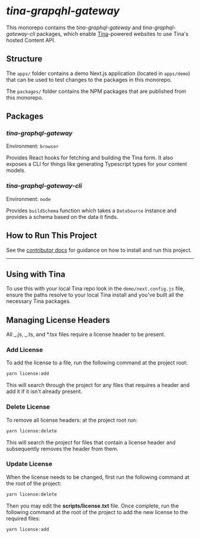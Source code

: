 # _tina-grapqhl-gateway_

This monorepo contains the _tina-graphql-gateway_ and _tina-graphql-gateway-cli_ packages, which enable [Tina](https://tina.io)-powered websites to use Tina's hosted Content API.

## Structure

The `apps/` folder contains a demo Next.js application (located in `apps/demo`) that can be used to test changes to the packages in this monorepo.

The `packages/` folder contains the NPM packages that are published from this monorepo.

## Packages

### _tina-graphql-gateway_

Environment: `browser`

Provides React hooks for fetching and building the Tina form. It also exposes a CLI for things like generating Typescript types for your content models.

### _tina-graphql-gateway-cli_

Environment: `node`

Provides `buildSchema` function which takes a `DataSource` instance and provides a schema based on the data it finds.

## How to Run This Project

See the [contributor docs](./CONTRIBUTING.md) for guidance on how to install and run this project.

---

## Using with Tina

To use this with your local Tina repo look in the `demo/next.config.js` file, ensure the paths resolve to your local Tina install and you've built all the necessary Tina packages.

## Managing License Headers

All _.js, _.ts, and \*.tsx files require a license header to be present.

### Add License

To add the license to a file, run the following command at the project root:

```bash
yarn license:add
```

This will search through the project for any files that requires a header and add it if it isn't already present.

### Delete License

To remove all license headers: at the project root run:

```bash
yarn license:delete
```

This will search the project for files that contain a license header and subsequently removes the header from them.

### Update License

When the license needs to be changed, first run the following command at the root of the project:

```bash
yarn license:delete
```

Then you may edit the **scripts/license.txt** file. Once complete, run the following command at the root of the project to add the new license to the required files:

```bash
yarn license:add
```
